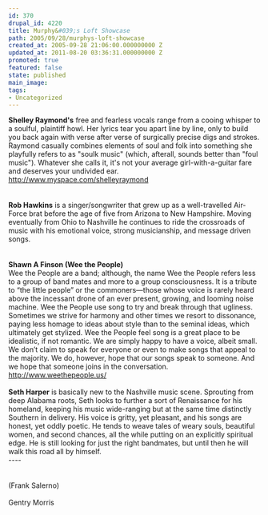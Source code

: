 ```yaml
---
id: 370
drupal_id: 4220
title: Murphy&#039;s Loft Showcase
path: 2005/09/28/murphys-loft-showcase
created_at: 2005-09-28 21:06:00.000000000 Z
updated_at: 2011-08-20 03:36:31.000000000 Z
promoted: true
featured: false
state: published
main_image: 
tags:
- Uncategorized
---
```

<b>Shelley Raymond's</b> free and fearless vocals range from a cooing whisper to a soulful, plaintiff howl. Her lyrics tear you apart line by line, only to build you back again with verse after verse of surgically precise digs and strokes. Raymond casually combines elements of soul and folk into something she playfully refers to as "soulk music" (which, afterall, sounds better than "foul music"). Whatever she calls it, it's not your average girl-with-a-guitar fare and deserves your undivided ear.<br /><a href="http://www.myspace.com/shelleyraymond">http://www.myspace.com/shelleyraymond</a><br /><br /><br /><b>Rob Hawkins</b> is a singer/songwriter that grew up as a well-travelled Air-Force brat before the age of five from Arizona to New Hampshire. Moving eventually from Ohio to Nashville he continues to ride the crossroads of music with his emotional voice, strong musicianship, and message driven songs.<br /><br /><br /><b>Shawn A Finson (Wee the People)</b><br />Wee the People are a band; although, the name Wee the People refers less to a group of band mates and more to a group consciousness.  It is a tribute to “the little people” or the commoners—those whose voice is rarely heard above the incessant drone of an ever present, growing, and looming noise machine.  Wee the People use song to try and break through that ugliness.  Sometimes we strive for harmony and other times we resort to dissonance, paying less homage to ideas about style than to the seminal ideas, which ultimately get stylized.  Wee the People feel song is a great place to be idealistic, if not romantic.  We are simply happy to have a voice, albeit small.  We don’t claim to speak for everyone or even to make songs that appeal to the majority.  We do, however, hope that our songs speak to someone.  And we hope that someone joins in the conversation.<br /><a href="http://www.weethepeople.us/">http://www.weethepeople.us/</a><br /><br /><b>Seth Harper</b> is basically new to the Nashville music scene. Sprouting from deep Alabama roots, Seth looks to further a sort of Renaissance for his homeland, keeping his music wide-ranging but at the same time distinctly Southern in delivery. His voice is gritty, yet pleasant, and his songs are honest, yet oddly poetic. He tends to weave tales of weary souls, beautiful women, and second chances, all the while putting on an explicitly spiritual edge. He is still looking for just the right bandmates, but until then he will walk this road all by himself.<br /> ----<br /><br /><br />(Frank Salerno)<br /><br />Gentry Morris
